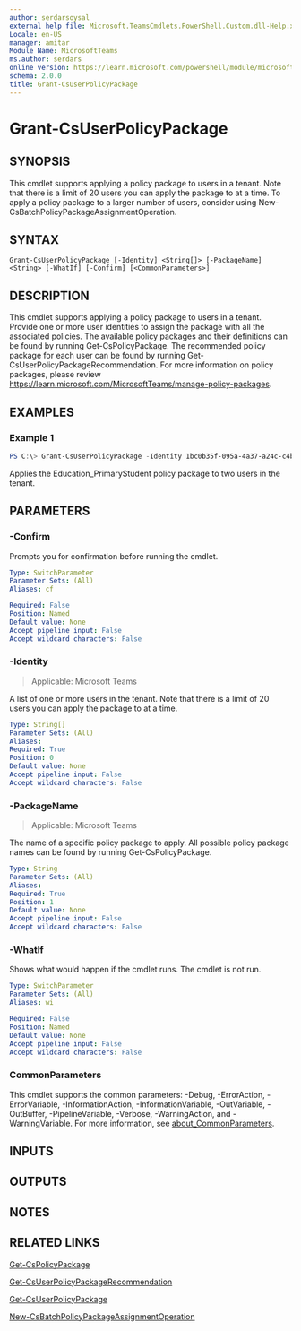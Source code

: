 ```yaml
---
author: serdarsoysal
external help file: Microsoft.TeamsCmdlets.PowerShell.Custom.dll-Help.xml
Locale: en-US
manager: amitar
Module Name: MicrosoftTeams
ms.author: serdars
online version: https://learn.microsoft.com/powershell/module/microsoftteams/grant-csuserpolicypackage
schema: 2.0.0
title: Grant-CsUserPolicyPackage
---
```


# Grant-CsUserPolicyPackage

## SYNOPSIS

This cmdlet supports applying a policy package to users in a tenant. Note that there is a limit of 20 users you can apply the package to at a time. To apply a policy package to a larger number of users, consider using New-CsBatchPolicyPackageAssignmentOperation.

## SYNTAX

```
Grant-CsUserPolicyPackage [-Identity] <String[]> [-PackageName] <String> [-WhatIf] [-Confirm] [<CommonParameters>]
```

## DESCRIPTION

This cmdlet supports applying a policy package to users in a tenant. Provide one or more user identities to assign the package with all the associated policies. The available policy packages and their definitions can be found by running Get-CsPolicyPackage. The recommended policy package for each user can be found by running Get-CsUserPolicyPackageRecommendation.
For more information on policy packages, please review https://learn.microsoft.com/MicrosoftTeams/manage-policy-packages.

## EXAMPLES

### Example 1
```powershell
PS C:\> Grant-CsUserPolicyPackage -Identity 1bc0b35f-095a-4a37-a24c-c4b6049816ab,johndoe@example.com -PackageName Education_PrimaryStudent
```

Applies the Education_PrimaryStudent policy package to two users in the tenant.

## PARAMETERS

### -Confirm
Prompts you for confirmation before running the cmdlet.

```yaml
Type: SwitchParameter
Parameter Sets: (All)
Aliases: cf

Required: False
Position: Named
Default value: None
Accept pipeline input: False
Accept wildcard characters: False
```

### -Identity

> Applicable: Microsoft Teams

A list of one or more users in the tenant. Note that there is a limit of 20 users you can apply the package to at a time.

```yaml
Type: String[]
Parameter Sets: (All)
Aliases:
Required: True
Position: 0
Default value: None
Accept pipeline input: False
Accept wildcard characters: False
```

### -PackageName

> Applicable: Microsoft Teams

The name of a specific policy package to apply. All possible policy package names can be found by running Get-CsPolicyPackage.

```yaml
Type: String
Parameter Sets: (All)
Aliases:
Required: True
Position: 1
Default value: None
Accept pipeline input: False
Accept wildcard characters: False
```

### -WhatIf
Shows what would happen if the cmdlet runs.
The cmdlet is not run.

```yaml
Type: SwitchParameter
Parameter Sets: (All)
Aliases: wi

Required: False
Position: Named
Default value: None
Accept pipeline input: False
Accept wildcard characters: False
```

### CommonParameters
This cmdlet supports the common parameters: -Debug, -ErrorAction, -ErrorVariable, -InformationAction, -InformationVariable, -OutVariable, -OutBuffer, -PipelineVariable, -Verbose, -WarningAction, and -WarningVariable. For more information, see [about_CommonParameters](https://go.microsoft.com/fwlink/?LinkID=113216).

## INPUTS

## OUTPUTS

## NOTES

## RELATED LINKS

[Get-CsPolicyPackage](https://learn.microsoft.com/powershell/module/microsoftteams/get-cspolicypackage)

[Get-CsUserPolicyPackageRecommendation](https://learn.microsoft.com/powershell/module/microsoftteams/get-csuserpolicypackagerecommendation)

[Get-CsUserPolicyPackage](https://learn.microsoft.com/powershell/module/microsoftteams/get-csuserpolicypackage)

[New-CsBatchPolicyPackageAssignmentOperation](https://learn.microsoft.com/powershell/module/microsoftteams/new-csbatchpolicypackageassignmentoperation)
